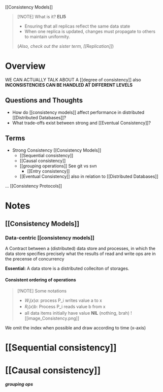 [[Consistency Models]]
> [!NOTE] What is it? **ELI5**
> - Ensuring that all replicas reflect the same data state
> - When one replica is updated, changes must propagate to others to maintain uniformity.
> 
> (*Also, check out the sister term, [[Replication]]*) 
# Overview
WE CAN ACTUALLY TALK ABOUT A [[degree of consistency]] also **INCONSISTENCIES CAN BE HANDLED AT DIFFERENT LEVELS**
## Questions and Thoughts
- How do [[consistency models]] affect performance in distributed [[Distributed Databases]]?
- What trade-offs exist between strong and [[Eventual Consistency]]?
## Terms
- Strong Consistency [[Consistency Models]]
	- [[Sequential consistency]]
	- [[Causal consistency]]
	- [[grouping operations]] See git vs svn
		- [[Entry consistency]]
	- [[Eventual Consistency]]
also in relation to [[Distributed Databases]]

... [[Consistency Protocols]]
# Notes
## [[Consistency Models]]
### Data-centric [[consistency models]]
A Contract between a (distributed) data store and processes, in which the data store specifies precisely what the results of read and write ops are in the precense of concurrency

**Essential:** A data store is a distributed colleciton of storages.
#### Consistent ordering of operations

> [!NOTE] Some notations
> - $W_{i}(x)a$: process P_i writes value a to x
> - $R_{i}(x)b$: Process P_i reads value b from x
> - all data items initially have value **NIL** (nothing, brah)
> ![[image_Consistency.png]]

We omit the index when possible and draw according to time (x-axis)

# [[Sequential consistency]]


# [[Causal consistency]]


##### grouping ops

 